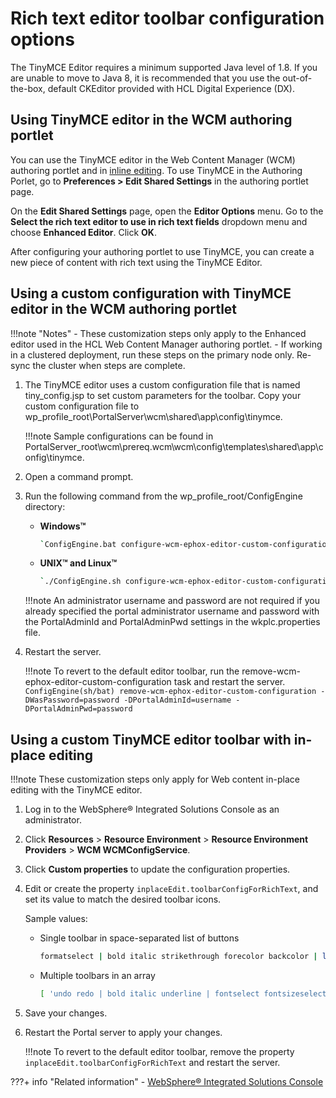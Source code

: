 # Rich text editor toolbar configuration options

The TinyMCE Editor requires a minimum supported Java level of 1.8. If you are unable to move to Java 8, it is recommended that you use the out-of-the-box, default CKEditor provided with HCL Digital Experience (DX).

## Using TinyMCE editor in the WCM authoring portlet

You can use the TinyMCE editor in the Web Content Manager (WCM) authoring portlet and in [inline editing](wcm_config_prop_authoring.md#default-in-place-editing-mode). To use TinyMCE in the Authoring Porlet, go to **Preferences > Edit Shared Settings** in the authoring portlet page.

On the **Edit Shared Settings** page, open the **Editor Options** menu. Go to the **Select the rich text editor to use in rich text fields** dropdown menu and choose **Enhanced Editor**. Click **OK**.

After configuring your authoring portlet to use TinyMCE, you can create a new piece of content with rich text using the TinyMCE Editor.

## Using a custom configuration with TinyMCE editor in the WCM authoring portlet

!!!note "Notes"
    - These customization steps only apply to the Enhanced editor used in the HCL Web Content Manager authoring portlet.
    - If working in a clustered deployment, run these steps on the primary node only.  Re-sync the cluster when steps are complete.

1. The TinyMCE editor uses a custom configuration file that is named tiny_config.jsp to set custom parameters for the toolbar. Copy your custom configuration file to wp_profile_root\PortalServer\wcm\shared\app\config\tinymce.

    !!!note
        Sample configurations can be found in PortalServer_root\wcm\prereq.wcm\wcm\config\templates\shared\app\config\tinymce.

2. Open a command prompt.
3. Run the following command from the wp_profile_root/ConfigEngine directory:

    - **Windows™**

        ```bash
        `ConfigEngine.bat configure-wcm-ephox-editor-custom-configuration -DWasPassword=password -DPortalAdminId=username -DPortalAdminPwd=password`
        ```

    - **UNIX™ and Linux™**

        ```bash
        `./ConfigEngine.sh configure-wcm-ephox-editor-custom-configuration -DWasPassword=password -DPortalAdminId=username -DPortalAdminPwd=password`
        ```

    !!!note
        An administrator username and password are not required if you already specified the portal administrator username and password with the PortalAdminId and PortalAdminPwd settings in the wkplc.properties file.

4. Restart the server.

    !!!note
        To revert to the default editor toolbar, run the remove-wcm-ephox-editor-custom-configuration task and restart the server.
        ```
            ConfigEngine(sh/bat) remove-wcm-ephox-editor-custom-configuration -DWasPassword=password -DPortalAdminId=username -DPortalAdminPwd=password
        ```

## Using a custom TinyMCE editor toolbar with in-place editing

!!!note
    These customization steps only apply for Web content in-place editing with the TinyMCE editor.

1. Log in to the WebSphere® Integrated Solutions Console as an administrator.

2. Click **Resources** > **Resource Environment** > **Resource Environment Providers** > **WCM WCMConfigService**.

3. Click **Custom properties** to update the configuration properties.

4. Edit or create the property `inplaceEdit.toolbarConfigForRichText`, and set its value to match the desired toolbar icons.

    Sample values:

    - Single toolbar in space-separated list of buttons

        ```bash
        formatselect | bold italic strikethrough forecolor backcolor | link | alignleft aligncenter alignright alignjustify  | numlist bullist outdent indent  | removeformat
        ```

    - Multiple toolbars in an array

        ```bash
        [ 'undo redo | bold italic underline | fontselect fontsizeselect', 'forecolor backcolor | alignleft aligncenter alignright alignfull | numlist bullist outdent indent | a11ycheck' ]
        ```

5. Save your changes.

6. Restart the Portal server to apply your changes.

    !!!note
        To revert to the default editor toolbar, remove the property `inplaceEdit.toolbarConfigForRichText` and restart the server.

???+ info "Related information"
    - [WebSphere® Integrated Solutions Console](../../../deployment/manage/portal_admin_tools/WebSphere_Integrated_Solutions_Console.md)

